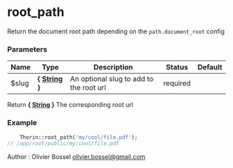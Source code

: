 # root_path

Return the document root path depending on the `path.document_root` config



### Parameters
Name  |  Type  |  Description  |  Status  |  Default
------------  |  ------------  |  ------------  |  ------------  |  ------------
$slug  |  **{ [String](http://php.net/manual/en/language.types.string.php) }**  |  An optional slug to add to the root url  |  required  |

Return **{ [String](http://php.net/manual/en/language.types.string.php) }** The corresponding root url

### Example
```php
	Thorin::root_path('my/cool/file.pdf');
// /app/root/public/my/cool/file.pdf
```
Author : Olivier Bossel [olivier.bossel@gmail.com](mailto:olivier.bossel@gmail.com)